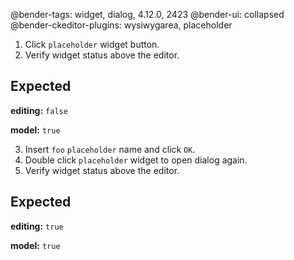 @bender-tags: widget, dialog, 4.12.0, 2423
@bender-ui: collapsed
@bender-ckeditor-plugins: wysiwygarea, placeholder

1. Click `placeholder` widget button.
2. Verify widget status above the editor.

## Expected

**editing:** `false`

**model:** `true`


3. Insert `foo` `placeholder` name and click `OK`.
4. Double click `placeholder` widget to open dialog again.
5. Verify widget status above the editor.

## Expected

**editing:** `true`

**model:** `true`
